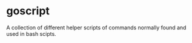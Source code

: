 # goscript

A collection of different helper scripts of commands normally found and used in bash scipts.
